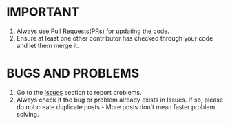 # IMPORTANT
1. Always use Pull Requests(PRs) for updating the code.
2. Ensure at least one other contributor has checked through your code and let them merge it.

# BUGS AND PROBLEMS
1. Go to the [Issues](https://github.com/willi123yao/nyaa-php/issues) section to report problems.
2. Always check if the bug or problem already exists in Issues. If so, please do not create duplicate posts - More posts don't mean faster problem solving.
